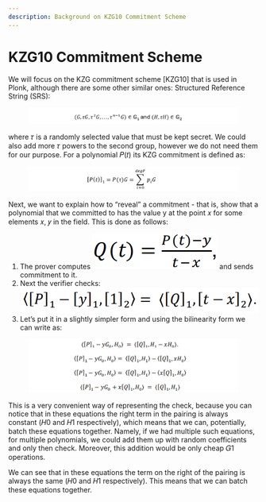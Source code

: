 ```yaml
---
description: Background on KZG10 Commitment Scheme
---
```


# KZG10 Commitment Scheme

We will focus on the KZG commitment scheme \[KZG10] that is used in Plonk, although there are some other similar ones: Structured Reference String (SRS):

<figure><img src="../../.gitbook/assets/image (11).png" alt=""><figcaption></figcaption></figure>

where 𝜏 is a randomly selected value that must be kept secret. We could also add more 𝜏 powers to the second group, however we do not need them for our purpose. For a polynomial 𝑃(𝑡) its KZG commitment is defined as:

<figure><img src="../../.gitbook/assets/image (54).png" alt=""><figcaption></figcaption></figure>

Next, we want to explain how to “reveal” a commitment - that is, show that a polynomial that we committed to has the value y at the point 𝑥 for some elements 𝑥, 𝑦 in the field. This is done as follows:

1. The prover computes <img src="../../.gitbook/assets/image (29).png" alt="" data-size="line"> and sends commitment to it.&#x20;
2. Next the verifier checks: <img src="../../.gitbook/assets/image (17).png" alt="" data-size="line">
3. Let’s put it in a slightly simpler form and using the bilinearity form we can write as:

<figure><img src="../../.gitbook/assets/image (55).png" alt=""><figcaption></figcaption></figure>

This is a very convenient way of representing the check, because you can notice that in these equations the right term in the pairing is always constant (𝐻0 and 𝐻1 respectively), which means that we can, potentially, batch these equations together. Namely, if we had multiple such equations, for multiple polynomials, we could add them up with random coefficients and only then check. Moreover, this addition would be only cheap 𝐺1 operations.&#x20;

We can see that in these equations the term on the right of the pairing is always the same (𝐻0 and 𝐻1 respectively). This means that we can batch these equations together.
